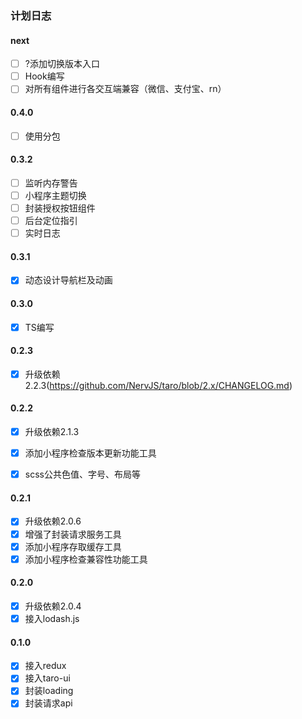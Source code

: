 ### 计划日志

#### next
- [ ] ?添加切换版本入口
- [ ] Hook编写
- [ ] 对所有组件进行各交互端兼容（微信、支付宝、rn）

#### 0.4.0
- [ ] 使用分包

#### 0.3.2
- [ ] 监听内存警告
- [ ] 小程序主题切换
- [ ] 封装授权按钮组件
- [ ] 后台定位指引
- [ ] 实时日志

#### 0.3.1
- [x] 动态设计导航栏及动画

#### 0.3.0
- [x] TS编写

#### 0.2.3
- [x] 升级依赖2.2.3(https://github.com/NervJS/taro/blob/2.x/CHANGELOG.md)

#### 0.2.2
- [x] 升级依赖2.1.3
- [x] 添加小程序检查版本更新功能工具
- [x] scss公共色值、字号、布局等


#### 0.2.1
- [x] 升级依赖2.0.6
- [x] 增强了封装请求服务工具
- [x] 添加小程序存取缓存工具
- [x] 添加小程序检查兼容性功能工具

#### 0.2.0
- [x] 升级依赖2.0.4
- [x] 接入lodash.js

#### 0.1.0
- [x] 接入redux
- [x] 接入taro-ui
- [x] 封装loading
- [x] 封装请求api
